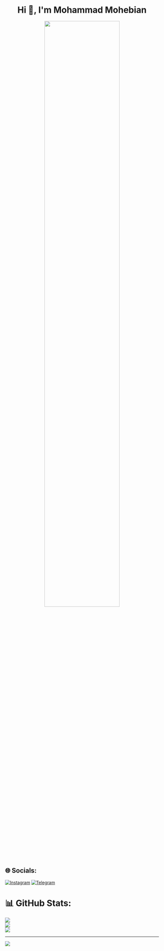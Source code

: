 <h1 align="center">Hi 👋, I'm Mohammad Mohebian</h1>

<div align="center" width="100%"><img src="https://media.giphy.com/media/ENY5vJgJPEfG3Ym14H/giphy.gif" width="70%"/></div>


## 🌐 Socials:
[![Instagram](https://img.shields.io/badge/Instagram-%23E4405F.svg?logo=Instagram&logoColor=white)](https://instagram.com/mohammad.mhbn.ir)
[![Telegram](https://img.shields.io/badge/Telegram-2CA5E0?style=for-the-badge&logo=telegram&logoColor=white)](https://t.me/mohammadـmhbn)


# 📊 GitHub Stats:
![](https://github-readme-stats.vercel.app/api?username=MohammadMHB&theme=dark&hide_border=true&include_all_commits=true&count_private=false)<br/>
![](https://github-readme-streak-stats.herokuapp.com/?user=MohammadMHB&theme=dark&hide_border=true)<br/>
![](https://github-readme-stats.vercel.app/api/top-langs/?username=MohammadMHB&theme=dark&hide_border=true&include_all_commits=true&count_private=false&layout=compact)

---
[![](https://visitcount.itsvg.in/api?id=MohammadMHB&icon=0&color=0)](https://visitcount.itsvg.in)

<!-- Proudly created with GPRM ( https://gprm.itsvg.in ) -->
